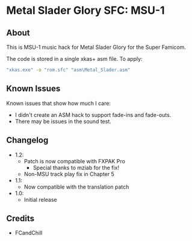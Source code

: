 # Metal Slader Glory SFC: MSU-1

## About
This is MSU-1 music hack for Metal Slader Glory for the Super Famicom.

The code is stored in a single xkas+ asm file. To apply:

```bash
"xkas.exe" -o "rom.sfc" "asm\Metal_Slader.asm"
```

## Known Issues
Known issues that show how much I care:
* I didn't create an ASM hack to support fade-ins and fade-outs.
* There may be issues in the sound test.

## Changelog
* 1.2:
	* Patch is now compatible with FXPAK Pro
		* Special thanks to mziab for the fix!
	* Non-MSU track play fix in Chapter 5
* 1.1:
	* Now compatible with the translation patch
* 1.0:
	* Initial release

## Credits
* FCandChill
